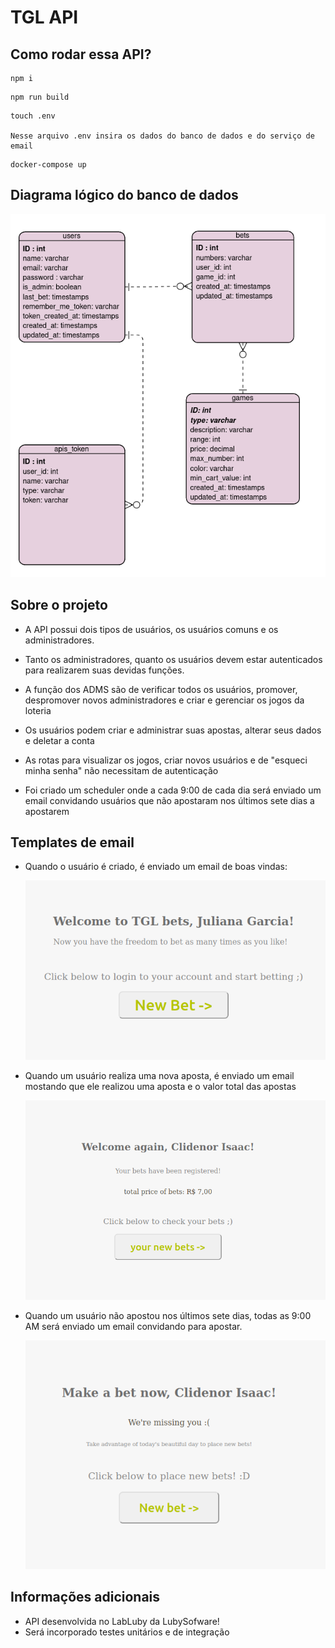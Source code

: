 # TGL API

## Como rodar essa API?
```
npm i 
```
```
npm run build
```
```
touch .env

Nesse arquivo .env insira os dados do banco de dados e do serviço de email
```
```
docker-compose up
```

## Diagrama lógico do banco de dados

![](readme-images/diagram.png)

## Sobre o projeto

- A API possui dois tipos de usuários, os usuários comuns e os administradores.

- Tanto os administradores, quanto os usuários devem estar autenticados para realizarem suas devidas funções.

- A função dos ADMS são de verificar todos os usuários, promover, despromover novos administradores e criar e gerenciar os jogos da loteria

- Os usuários podem criar e administrar suas apostas, alterar seus dados e deletar a conta

- As rotas para visualizar os jogos, criar novos usuários e de "esqueci minha senha" não necessitam de autenticação

- Foi criado um scheduler onde a cada 9:00 de cada dia será enviado um email convidando usuários que não apostaram nos últimos sete dias a apostarem


## Templates de email


- Quando o usuário é criado, é enviado um email de boas vindas:

  ![](readme-images/mails/welcome.png)

- Quando um usuário realiza uma nova aposta, é enviado um email mostando que ele realizou uma aposta e o valor total das apostas

  ![](readme-images/mails/newbet.png)


- Quando um usuário não apostou nos últimos sete dias, todas as 9:00 AM será enviado um email convidando para apostar.
  
  ![](readme-images/mails/placeABet.png)

## Informações adicionais

 - API desenvolvida no LabLuby da LubySofware!
 - Será incorporado testes unitários e de integração